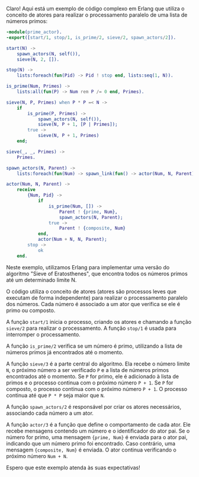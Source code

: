 Claro! Aqui está um exemplo de código complexo em Erlang que utiliza o conceito de atores para realizar o processamento paralelo de uma lista de números primos:

```erlang
-module(prime_actor).
-export([start/1, stop/1, is_prime/2, sieve/2, spawn_actors/2]).

start(N) ->
    spawn_actors(N, self()),
    sieve(N, 2, []).

stop(N) ->
    lists:foreach(fun(Pid) -> Pid ! stop end, lists:seq(1, N)).

is_prime(Num, Primes) ->
    lists:all(fun(P) -> Num rem P /= 0 end, Primes).

sieve(N, P, Primes) when P * P =< N ->
    if
        is_prime(P, Primes) ->
            spawn_actors(N, self()),
            sieve(N, P + 1, [P | Primes]);
        true ->
            sieve(N, P + 1, Primes)
    end;

sieve(_, _, Primes) ->
    Primes.

spawn_actors(N, Parent) ->
    lists:foreach(fun(Num) -> spawn_link(fun() -> actor(Num, N, Parent) end) end, lists:seq(2, N)).

actor(Num, N, Parent) ->
    receive
        {Num, Pid} ->
            if
                is_prime(Num, []) ->
                    Parent ! {prime, Num},
                    spawn_actors(N, Parent);
                true ->
                    Parent ! {composite, Num}
            end,
            actor(Num + N, N, Parent);
        stop ->
            ok
    end.
```

Neste exemplo, utilizamos Erlang para implementar uma versão do algoritmo "Sieve of Eratosthenes", que encontra todos os números primos até um determinado limite N. 

O código utiliza o conceito de atores (atores são processos leves que executam de forma independente) para realizar o processamento paralelo dos números. Cada número é associado a um ator que verifica se ele é primo ou composto. 

A função `start/1` inicia o processo, criando os atores e chamando a função `sieve/2` para realizar o processamento. A função `stop/1` é usada para interromper o processamento.

A função `is_prime/2` verifica se um número é primo, utilizando a lista de números primos já encontrados até o momento.

A função `sieve/3` é a parte central do algoritmo. Ela recebe o número limite `N`, o próximo número a ser verificado `P` e a lista de números primos encontrados até o momento. Se `P` for primo, ele é adicionado à lista de primos e o processo continua com o próximo número `P + 1`. Se `P` for composto, o processo continua com o próximo número `P + 1`. O processo continua até que `P * P` seja maior que `N`.

A função `spawn_actors/2` é responsável por criar os atores necessários, associando cada número a um ator.

A função `actor/3` é a função que define o comportamento de cada ator. Ele recebe mensagens contendo um número e o identificador do ator pai. Se o número for primo, uma mensagem `{prime, Num}` é enviada para o ator pai, indicando que um número primo foi encontrado. Caso contrário, uma mensagem `{composite, Num}` é enviada. O ator continua verificando o próximo número `Num + N`.

Espero que este exemplo atenda às suas expectativas!